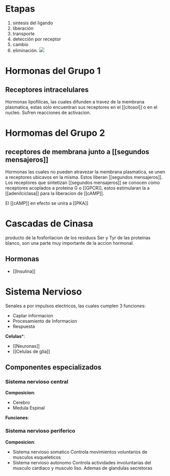 # Etapas

1. síntesis del ligando
2. liberación
3. transporte
4. detección por receptor
5. cambio
6. eliminación.
   ![](https://i.imgur.com/MoL1faE.png)

# Hormonas del Grupo 1

## Receptores intracelulares

Hormonas lipofilicas, las cuales difunden a travez de la membrana plasmatica, estas solo encuentran sus receptores en el [[citosol]] o en el nucleo.
Sufren reacciones de activacion.

# Hormomas del Grupo 2

## receptores de membrana junto a [[segundos mensajeros]]

Hormonas las cuales no pueden atravezar la membrana plasmatica, se unen a receptores ubicavos en la misma. Estos liberan [[segundos mensajeros]].
Los receptores que sintetizan [[segundos mensajeros]] se conocen como receptores acoplados a proteina G o [[GPCR]], estos estimularan la a [[adenilciclasa]] para la liberacion de [[cAMP]].

El [[cAMP]] en efecto se unira a [[PKA]]

# Cascadas de Cinasa

producto de la fosforilacion de los residuos Ser y Tyr de las proteinas blanco, son una parte muy importante de la accion hormonal.

## Hormonas

- [[Insulina]]


# Sistema Nervioso

Senales a por impulsos electricos, las cuales cumplen 3 funciones:
- Captar informacion
- Procesamiento de Informacion
- Respuesta

**Celulas***:

- [[Neuronas]]
- [[Celulas de glia]]

## Componentes especializados
### Sistema nervioso central 
**Composicion**:
- Cerebro
- Medula Espinal

**Funciones**:

### Sistema nervioso periferico
**Composicion**:
- Sistema nervioso somatico
	Controla movimientos voluntarios de musculos esqueleticos
- Sistema nervioso autonomo
	Controla actividades involuntarias del musculo cardiaco y musculo liso. Ademas de glandulas secretoras